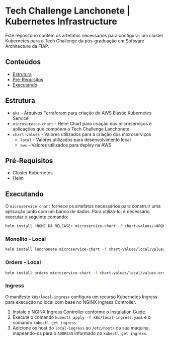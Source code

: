 # Tech Challenge Lanchonete | Kubernetes Infrastructure

Este repositório contém os artefatos necessários para configurar um cluster Kubernetes para o Tech Challenge da pós-graduação em Software Architecture da FIAP.

## Conteúdos

- [Estrutura](#estrutura)
- [Pré-Requisitos](#pre-requisitos)
- [Executando](#executando)

## Estrutura

- `eks` - Arquivos Terraforam para criação do AWS Elastic Kubernetes Service
- `microservice-chart` - Helm Chart para criação dos microserviços e aplicações que compõem o Tech Challenge Lanchonete
- `chart-values` - Valores utilizados para a criação dos microserviços
  - `local` - Valores utilizados para desenvolvimento local
  - `aws` - Valores utilizados para deploy na AWS

## Pré-Requisitos

- Cluster Kubernetes
- Helm

## Executando

O `microservice-chart` fornece os artefatos necessários para construir uma aplicação junto com um banco de dados.
Para utilizá-lo, é necessário executar o seguinte comando:

```bash
helm install <NOME DA RELEASE> microservice-chart -f chart-values/<ARQUIVO COM OS VALORES> 
```

### Monolito - Local
```bash
helm install lanchonete microservice-chart -f chart-values/local/values-lanchonete.yaml
```

### Orders - Local
```bash
helm install orders microservice-chart -f chart-values/local/values-orders.yaml
```

### Ingress
O manifesto `k8s/local-ingress` configura um recurso Kubernetes Ingress para execução no local com base no NGINX Ingress Controller.
1. Instale o NGINX Ingress Controller conforme o [Instalation Guide](https://kubernetes.github.io/ingress-nginx/deploy/#quick-start).
2. Execute o comando `kubectl apply -f k8s/local-ingress.yaml` e o comando `kubectl get ingress`.
3. Adicione os host do `local-ingress` ao `/etc/hosts` da sua máquina, mapeando-os para o `ADDRESS` informado no `kubectl get ingress`.

